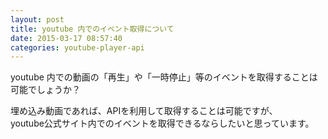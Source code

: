 ```yaml
---
layout: post
title: youtube 内でのイベント取得について
date: 2015-03-17 08:57:40
categories: youtube-player-api
---
```

<p>youtube 内での動画の「再生」や「一時停止」等のイベントを取得することは可能でしょうか？</p>

<p>埋め込み動画であれば、APIを利用して取得することは可能ですが、<br>
youtube公式サイト内でのイベントを取得できるならしたいと思っています。</p>
